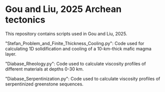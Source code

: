 # Gou and Liu, 2025 Archean tectonics
This repository contains scripts used in Gou and Liu, 2025.

"Stefan_Problem_and_Finite_Thickness_Cooling.py": Code used for calculating 1D solidification and cooling of a 10-km-thick mafic magma layer.

"Diabase_Rheology.py": Code used to calculate viscosity profiles of different materials at depths 0-30 km.

"Diabase_Serpentinization.py": Code used to calculate viscosity profiles of serpentinized greenstone sequences.

